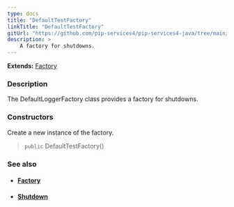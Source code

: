 ```yaml
---
type: docs
title: "DefaultTestFactory"
linkTitle: "DefaultTestFactory"
gitUrl: "https://github.com/pip-services4/pip-services4-java/tree/main/pip-services4-container-java"
description: >
    A factory for shutdowns.
---
```


**Extends:** [Factory](../../build/factory)

### Description

The DefaultLoggerFactory class provides a factory for shutdowns.

### Constructors
Create a new instance of the factory.

> `public` DefaultTestFactory()

### See also
- #### [Factory](../../build/factory)
- #### [Shutdown](../shutdown)
